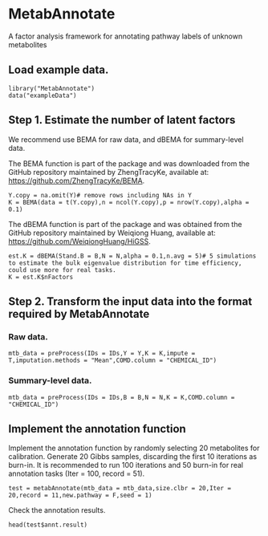 # MetabAnnotate
A factor analysis framework for annotating pathway labels of unknown metabolites

## Load example data.
```
library("MetabAnnotate")
data("exampleData")
```

## Step 1. Estimate the number of latent factors

We recommend use BEMA for raw data, and dBEMA for summary-level data.

The BEMA function is part of the package and was downloaded from the GitHub repository maintained by ZhengTracyKe, available at: https://github.com/ZhengTracyKe/BEMA.
```
Y.copy = na.omit(Y)# remove rows including NAs in Y
K = BEMA(data = t(Y.copy),n = ncol(Y.copy),p = nrow(Y.copy),alpha = 0.1)
```
The dBEMA function is part of the package and was obtained from the GitHub repository maintained by Weiqiong Huang, available at: https://github.com/WeiqiongHuang/HiGSS.
```{r}
est.K = dBEMA(Stand.B = B,N = N,alpha = 0.1,n.avg = 5)# 5 simulations to estimate the bulk eigenvalue distribution for time efficiency, could use more for real tasks.
K = est.K$nFactors
```

## Step 2. Transform the input data into the format required by MetabAnnotate
### Raw data.
```
mtb_data = preProcess(IDs = IDs,Y = Y,K = K,impute = T,imputation.methods = "Mean",COMD.column = "CHEMICAL_ID")
```
### Summary-level data.
```
mtb_data = preProcess(IDs = IDs,B = B,N = N,K = K,COMD.column = "CHEMICAL_ID")
```

## Implement the annotation function
Implement the annotation function by randomly selecting 20 metabolites for calibration. Generate 20 Gibbs samples, discarding the first 10 iterations as burn-in. It is recommended to run 100 iterations and 50 burn-in for real annotation tasks (Iter = 100, record = 51).
```{r}
test = metabAnnotate(mtb_data = mtb_data,size.clbr = 20,Iter = 20,record = 11,new.pathway = F,seed = 1)
```

Check the annotation results.
```{r}
head(test$annt.result)
```
